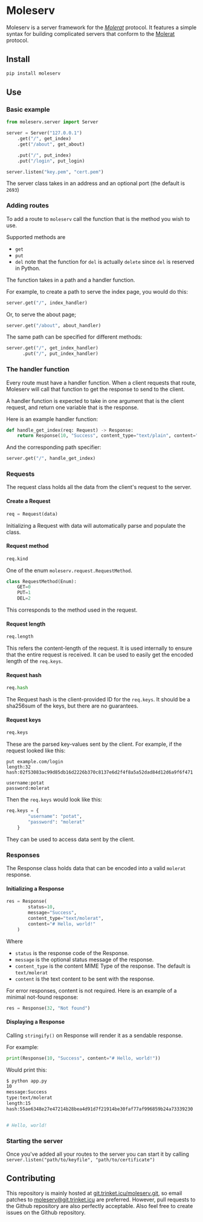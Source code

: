 # Moleserv

Moleserv is a server framework for the [*Molerat*](https://molerat.trinket.icu) protocol. It features a simple syntax for building complicated servers that conform to the [Molerat](https://molerat.trinket.icu) protocol.

## Install

```bash
pip install moleserv
```

## Use

### Basic example

```py
from moleserv.server import Server

server = Server("127.0.0.1")
    .get("/", get_index)
    .get("/about", get_about)

    .put("/", put_index)
    .put("/login", put_login)

server.listen("key.pem", "cert.pem")
```

The server class takes in an address and an optional port (the default is `2693`)

### Adding routes

To add a route to `moleserv` call the function that is the method you wish to use.

Supported methods are 

- `get`
- `put`
- `del` note that the function for `del` is actually `delete` since `del` is reserved in Python.

The function takes in a path and a handler function.

For example, to create a path to serve the index page, you would do this:

```py
server.get("/", index_handler)
```

Or, to serve the about page;

```py
server.get("/about", about_handler)
```

The same path can be specified for different methods:

```py
server.get("/", get_index_handler)
      .put("/", put_index_handler)
```

### The handler function

Every route must have a handler function. When a client requests that route, Moleserv will call that function to get the response to send to the client.

A handler function is expected to take in one argument that is the client request, and return one variable that is the response.

Here is an example handler function:

```py
def handle_get_index(req: Request) -> Response:
    return Response(10, "Success", content_type="text/plain", content="hello, world!")
```

And the corresponding path specifier:

```py
server.get("/", handle_get_index)
```

### Requests

The request class holds all the data from the client's request to the server.

#### Create a Request

```py
req = Request(data) 
```

Initializing a Request with data will automatically parse and populate the class.

#### Request method

```py
req.kind
```

One of the enum `moleserv.request.RequestMethod`. 

```py
class RequestMethod(Enum):
    GET=0
    PUT=1
    DEL=2
```

This corresponds to the method used in the request.

#### Request length

```py
req.length
```

This refers the content-length of the request. It is used internally to ensure that the entire request is received. It can be used to easily get the encoded length of the `req.keys`.

#### Request hash

```py
req.hash
```

The Request hash is the client-provided ID for the `req.keys`. It should be a sha256sum of the keys, but there are no guarantees.

#### Request keys

```py
req.keys
```

These are the parsed key-values sent by the client. For example, if the request looked like this:

```plain
put example.com/login
length:32
hash:02f53083ac99d85db16d2226b370c8137e6d2f4f8a5a52dad84d12d6a9f6f471

username:potat
password:molerat
```

Then the `req.keys` would look like this:

```py
req.keys = {
        "username": "potat",
        "password": "molerat"
    }
```

They can be used to access data sent by the client.

### Responses

The Response class holds data that can be encoded into a valid `molerat` response.

#### Initializing a Response

```py
res = Response(
        status=10,
        message="Success",
        content_type="text/molerat",
        content="# Hello, world!"
    )
```

Where

- `status` is the response code of the Response.
- `message` is the optional status message of the response.
- `content_type` is the content MIME Type of the response. The default is `text/molerat`
- `content` is the text content to be sent with the response.

For error responses, content is not required. Here is an example of a minimal not-found response:

```py
res = Response(32, "Not found")
```

#### Displaying a Response

Calling `stringify()` on Response will render it as a sendable response.

For example:

```py
print(Response(10, "Success", content="# Hello, world!"))
```

Would print this:

```bash
$ python app.py
10
message:Success	
type:text/molerat	
length:15	
hash:55ae6348e27e47214b28bea4d91d7f21914be30faf77af996859b24a73339230	


# Hello, world!
```

### Starting the server

Once you've added all your routes to the server you can start it by calling `server.listen("path/to/keyfile", "path/to/certificate")`

## Contributing

This repository is mainly hosted at [git.trinket.icu/moleserv.git](https://git.trinket.icu/moleserv.git), so email patches to moleserv@git.trinket.icu are preferred. However, pull requests to the Github repository are also perfectly acceptable. Also feel free to create issues on the Github repository.

